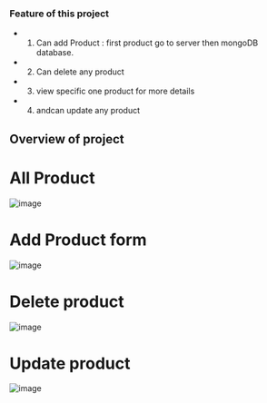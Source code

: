 ### Feature of this project

- 1. Can add Product : first product go to server then mongoDB database.
- 2. Can delete any product
- 3. view specific one product for more details
- 4. andcan update any product


## Overview of project
# All Product
![image](https://github.com/DarkAsfu/chocolate-management-client/assets/121676628/ad2cde47-9d5b-4cbf-a6d0-66968569051f)
# Add Product form
![image](https://github.com/DarkAsfu/chocolate-management-client/assets/121676628/ff0b73fb-76e9-4066-a214-4d91addfd414)
# Delete product
![image](https://github.com/DarkAsfu/chocolate-management-client/assets/121676628/8a9380b1-b8ce-4b29-8a4a-b6640b0fcf31)
# Update product
![image](https://github.com/DarkAsfu/chocolate-management-client/assets/121676628/585a8397-d4c3-4fa6-80a9-393b832c662b)
